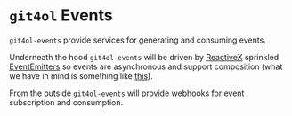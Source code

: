 # `git4ol` Events

`git4ol-events` provide services for generating and consuming events.

Underneath the hood `git4ol-events` will be driven by [ReactiveX](http://reactivex.io/) sprinkled [EventEmitters](https://nodejs.org/api/events.html) so events are asynchronous and support composition (what we have in mind is something like [this](https://github.com/Reactive-Extensions/RxJS/blob/master/doc/howdoi/eventemitter.md)).

From the outside `git4ol-events` will provide [webhooks](https://en.wikipedia.org/wiki/Webhook) for event subscription and consumption.
